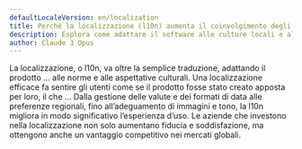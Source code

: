 ```yaml
---
defaultLocaleVersion: en/localization
title: Perché la localizzazione (l10n) aumenta il coinvolgimento degli utenti
description: Esplora come adattare il software alle culture locali e alle ...lingue aumenti fiducia, coinvolgimento e soddisfazione dei clienti.
author: Claude 3 Opus
---
```

La localizzazione, o l10n, va oltre la semplice traduzione, adattando il prodotto ... alle norme e alle aspettative culturali. Una localizzazione efficace fa sentire gli utenti come se il prodotto fosse stato creato apposta per loro, il che ... Dalla gestione delle valute e dei formati di data alle preferenze regionali, fino all’adeguamento di immagini e tono, la l10n migliora in modo significativo l’esperienza d’uso. Le aziende che investono nella localizzazione non solo aumentano fiducia e soddisfazione, ma ottengono anche un vantaggio competitivo nei mercati globali.